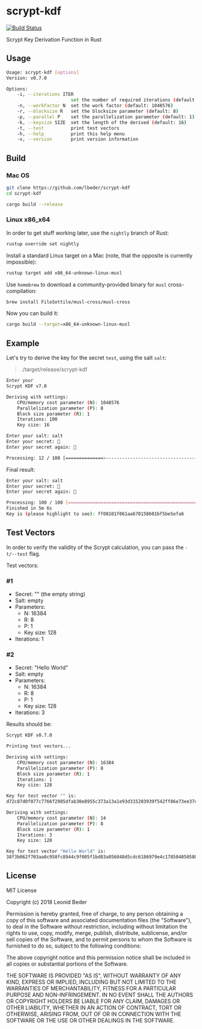 # scrypt-kdf

[![Build Status](https://travis-ci.com/lbeder/scrypt-kdf.svg?branch=master)](https://travis-ci.com/lbeder/scrypt-kdf)

Scrypt Key Derivation Function in Rust

## Usage

```bash
Usage: scrypt-kdf [options]
Version: v0.7.0

Options:
    -i, --iterations ITER
                        set the number of required iterations (default: 100)
    -n, --workFactor N  set the work factor (default: 1048576)
    -r, --blocksize R   set the blocksize parameter (default: 8)
    -p, --parallel P    set the parallelization parameter (default: 1)
    -k, --keysize SIZE  set the length of the derived (default: 16)
    -t, --test          print test vectors
    -h, --help          print this help menu
    -v, --version       print version information
```

## Build

### Mac OS

```bash
git clone https://github.com/lbeder/scrypt-kdf
cd scrypt-kdf

cargo build --release
```

### Linux x86_x64

In order to get stuff working later, use the `nightly` branch of Rust:

```bash
rustup override set nightly
```

Install a standard Linux target on a Mac (note, that the opposite is currently impossible):

```bash
rustup target add x86_64-unknown-linux-musl
```

Use `homebrew` to download a community-provided binary for `musl` cross-compilation:

```bash
brew install FiloSottile/musl-cross/musl-cross
```

Now you can build it:

```bash
cargo build --target=x86_64-unknown-linux-musl
```

## Example

Let's try to derive the key for the secret `test`, using the salt `salt`:

> ./target/release/scrypt-kdf

```bash
Enter your
Scrypt KDF v7.0

Deriving with settings:
    CPU/memory cost parameter (N): 1048576
    Parallelization parameter (P): 8
    Block size parameter (R): 1
    Iterations: 100
    Key size: 16

Enter your salt: salt
Enter your secret: 🔑
Enter your secret again: 🔑

Processing: 12 / 100 [==============>--------------------------------------------------------------------------------------------------------------] 12.00 % 4m
```

Final result:

```bash
Enter your salt: salt
Enter your secret: 🔑
Enter your secret again: 🔑

Processing: 100 / 100 [=======================================================================================================================================] 100.00 %
Finished in 5m 6s
Key is (please highlight to see): ff08101f061aa670158601bf5be5efa6
```

## Test Vectors

In order to verify the validity of the Scrypt calculation, you can pass the `-t/--test` flag.

Test vectors:

### #1

* Secret: "" (the empty string)
* Salt: empty
* Parameters:
  * N: 16384
  * R: 8
  * P: 1
  * Key size: 128
* Iterations: 1

### #2

* Secret: "Hello World"
* Salt: empty
* Parameters:
  * N: 16384
  * R: 8
  * P: 1
  * Key size: 128
* Iterations: 3

Results should be:

```bash
Scrypt KDF v0.7.0

Printing test vectors...

Deriving with settings:
    CPU/memory cost parameter (N): 16384
    Parallelization parameter (P): 8
    Block size parameter (R): 1
    Iterations: 1
    Key size: 128

Key for test vector "" is:
d72c87d0f077c7766f2985dfab30e8955c373a13a1e93d315203939f542ff86e73ee37c31f4c4b571f4719fa8e3589f12db8dcb57ea9f56764bb7d58f64cf705f1f64bdd91c35da954a6fb7896f1839e6ba03f68f08b686527f9f1588ab103c22152046258e2d679842252afeb3cd6eb4e01fe9c285eb916da7e4b7a39ee5eba

Deriving with settings:
    CPU/memory cost parameter (N): 14
    Parallelization parameter (P): 8
    Block size parameter (R): 1
    Iterations: 3
    Key size: 128

Key for test vector "Hello World" is:
38f3b062f703aa0c958fc8944c9f005f1bd03a056048d5cdc6186979e4c178504050580fab8744c0272253f7df87a2e2f9bb5449a2361f0fed5105ea549e86e41f68d8b160cda5ca91e020067b0c53fc20ae19993e1f40db60d8963ec8c7c0fe74d48a44f1f78a4259f0376f6d7dd2c07d2e7aaae023b8bdfa87ddbf503fe9a3
```

## License

MIT License

Copyright (c) 2018 Leonid Beder

Permission is hereby granted, free of charge, to any person obtaining a copy
of this software and associated documentation files (the "Software"), to deal
in the Software without restriction, including without limitation the rights
to use, copy, modify, merge, publish, distribute, sublicense, and/or sell
copies of the Software, and to permit persons to whom the Software is
furnished to do so, subject to the following conditions:

The above copyright notice and this permission notice shall be included in all
copies or substantial portions of the Software.

THE SOFTWARE IS PROVIDED "AS IS", WITHOUT WARRANTY OF ANY KIND, EXPRESS OR
IMPLIED, INCLUDING BUT NOT LIMITED TO THE WARRANTIES OF MERCHANTABILITY,
FITNESS FOR A PARTICULAR PURPOSE AND NON-INFRINGEMENT. IN NO EVENT SHALL THE
AUTHORS OR COPYRIGHT HOLDERS BE LIABLE FOR ANY CLAIM, DAMAGES OR OTHER
LIABILITY, WHETHER IN AN ACTION OF CONTRACT, TORT OR OTHERWISE, ARISING FROM,
OUT OF OR IN CONNECTION WITH THE SOFTWARE OR THE USE OR OTHER DEALINGS IN THE
SOFTWARE.
